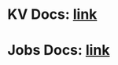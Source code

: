 # KV Docs: [link](https://docs.roadrunner.dev/key-value/overview-kv)
# Jobs Docs: [link](https://docs.roadrunner.dev/queues-and-jobs/overview-queues)
